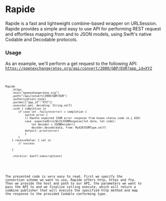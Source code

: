 # Rapide
Rapide is a fast and lightweight combine-based wrapper on URLSession. Rapide provides a simple and easy to use API for performing REST request and effortless mapping from and to JSON models, using Swift's native Codable and Decodable protocols.

### Usage
As an example, we'll perform a get request to the following API: 
<code>https://openexchangerates.org/api/convert/2000/GBP/EUR?app_id=XYZ<code>
<pre>
<code>
Rapide
    .https
    .host("openexhangerates.org")
    .path("/api/convert/2000/GBP/EUR")
    .authorization(.none)
    .params(["app_id":"XYZ"])
    .execute(.get, decoding: String.self)
    .sink { completion in
        if case let .failure(error) = completion {
            switch error {
            // Handle expected JSON error response from known status code (e.j 420)
            case .expectedErrorWithJSONResponse(let data, let code):
                let decoder = JSONDecoder()
                decoder.decode(data, from: My420JSONType.self)
            default: print(error)
            }
        }
    } receiveValue: { val in
        // success
        
    }

    .store(in: &self.subscriptions)
</code>
</pre>
The presented code is very easy to read. First we specify the connection scheme we want to use, Rapide offers http, https and ftp. Then we provide the host and path to our API, the parameters we want to pass the API to and we finalize calling execute, which will return a combine publisher that will execute the specified http method and map the response to the provided Codable conforming type. 

